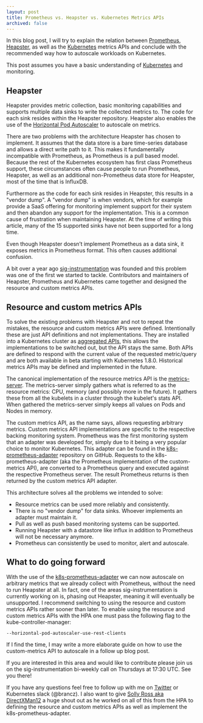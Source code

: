 ```yaml
---
layout: post
title: Prometheus vs. Heapster vs. Kubernetes Metrics APIs
archived: false
---
```


In this blog post, I will try to explain the relation between [Prometheus][prometheus], [Heapster][heapster], as well as the [Kubernetes][kubernetes] metrics APIs and conclude with the recommended way how to autoscale workloads on Kubernetes.

This post assumes you have a basic understanding of [Kubernetes][kubernetes] and monitoring.

## Heapster

Heapster provides metric collection, basic monitoring capabilities and supports multiple data sinks to write the collected metrics to. The code for each sink resides within the Heapster repository. Heapster also enables the use of the [Horizontal Pod Autoscaler][hpa] to autoscale on metrics.

There are two problems with the architecture Heapster has chosen to implement. It assumes that the data store is a bare time-series database and allows a direct write path to it. This makes it fundamentally incompatible with Prometheus, as Prometheus is a pull based model. Because the rest of the Kubernetes ecosystem has first class Prometheus support, these circumstances often cause people to run Prometheus, Heapster, as well as an additional non-Prometheus data store for Heapster, most of the time that is InfluxDB.

Furthermore as the code for each sink resides in Heapster, this results in a "vendor dump". A "vendor dump" is when vendors, which for example provide a SaaS offering for monitoring implement support for their system and then abandon any support for the implementation. This is a common cause of frustration when maintaining Heapster. At the time of writing this article, many of the 15 supported sinks have not been supported for a long time.

Even though Heapster doesn’t implement Prometheus as a data sink, it exposes metrics in Prometheus format. This often causes additional confusion.

A bit over a year ago [sig-instrumentation][sig-instrumentation-mailinglist] was founded and this problem was one of the first we started to tackle. Contributors and maintainers of Heapster, Prometheus and Kubernetes came together and designed the resource and custom metrics APIs.

## Resource and custom metrics APIs

To solve the existing problems with Heapster and not to repeat the mistakes, the resource and custom metrics APIs were defined. Intentionally these are just API definitions and not implementations. They are installed into a Kubernetes cluster as [aggregated APIs][kubernetes-aggregated-api], this allows the implementations to be switched out, but the API stays the same. Both APIs are defined to respond with the current value of the requested metric/query and are both available in beta starting with Kubernetes 1.8.0. Historical metrics APIs may be defined and implemented in the future.

The canonical implementation of the resource metrics API is the [metrics-server][metrics-server-repo]. The metrics-server simply gathers what is referred to as the resource metrics: CPU, memory (and possibly more in the future). It gathers these from all the kubelets in a cluster through the kubelet's stats API. When gathered the metrics-server simply keeps all values on Pods and Nodes in memory.

The custom metrics API, as the name says, allows requesting arbitrary metrics. Custom metrics API implementations are specific to the respective backing monitoring system. Prometheus was the first monitoring system that an adapter was developed for, simply due to it being a very popular choice to monitor Kubernetes. This adapter can be found in the [k8s-prometheus-adapter][k8s-prometheus-adapter-repo] repository on GitHub. Requests to the k8s-prometheus-adapter (aka the Prometheus implementation of the custom-metrics API), are converted to a Prometheus query and executed against the respective Prometheus server. The result Prometheus returns is then returned by the custom metrics API adapter.

This architecture solves all the problems we intended to solve:

* Resource metrics can be used more reliably and consistently.
* There is no "vendor dump" for data sinks. Whoever implements an adapter must maintain it.
* Pull as well as push based monitoring systems can be supported.
* Running Heapster with a datastore like influx in addition to Prometheus will not be necessary anymore.
* Prometheus can consistently be used to monitor, alert and autoscale.

## What to do going forward

With the use of the [k8s-prometheus-adapter][k8s-prometheus-adapter-repo] we can now autoscale on arbitrary metrics that we already collect with Prometheus, without the need to run Heapster at all. In fact, one of the areas sig-instrumentation is currently working on is, phasing out Heapster, meaning it will eventually be unsupported. I recommend switching to using the resource and custom metrics APIs rather sooner than later. To enable using the resource and custom metrics APIs with the HPA one must pass the following flag to the kube-controller-manager:

```
--horizontal-pod-autoscaler-use-rest-clients
```

If I find the time, I may write a more elaborate guide on how to use the custom-metrics API to autoscale in a follow up blog post.

If you are interested in this area and would like to contribute please join us on the sig-instrumentation bi-weekly call on Thursdays at 17:30 UTC. See you there!

If you have any questions feel free to follow up with me on [Twitter](https://twitter.com/fredbrancz) or Kubernetes slack (@brancz). I also want to give [Solly Ross aka DirectXMan12](https://github.com/directXMan12) a huge shout out as he worked on all of this from the HPA to defining the resource and custom metrics APIs as well as implement the k8s-prometheus-adapter.

[prometheus]: https://prometheus.io/
[kubernetes]: https://kubernetes.io/
[heapster]: https://github.com/kubernetes/heapster
[sig-instrumentation-mailinglist]: https://groups.google.com/forum/#!forum/kubernetes-sig-instrumentation
[metrics-server-repo]: https://github.com/kubernetes-incubator/metrics-server
[custom-metrics-api-repo]: https://github.com/kubernetes-incubator/custom-metrics-apiserver
[k8s-prometheus-adapter-repo]: https://github.com/directXMan12/k8s-prometheus-adapter
[hpa]: https://kubernetes.io/docs/tasks/run-application/horizontal-pod-autoscale/
[kubernetes-aggregated-api]: https://kubernetes.io/docs/concepts/api-extension/apiserver-aggregation/
